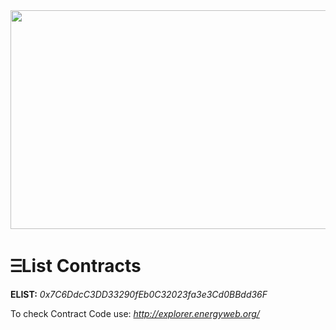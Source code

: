 <img src="https://firebasestorage.googleapis.com/v0/b/e-list-e5622.appspot.com/o/Assets%2F24.png?alt=media" width="650" height="350">

# ⲶList Contracts

**ELIST:**  _0x7C6DdcC3DD33290fEb0C32023fa3e3Cd0BBdd36F_

To check Contract Code use: _http://explorer.energyweb.org/_

